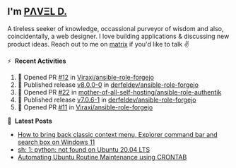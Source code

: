 ## I'm [PΛVΞL D.][homepage]

A tireless seeker of knowledge, occassional purveyor of wisdom and also, coincidentally, a web designer. I love building applications & discussing new product ideas. Reach out to me on [matrix][matrixto] if you'd like to talk ✌️


[homepage]: https://l.dimov.xyz/page?ref=github.com
[matrixto]: https://l.dimov.xyz/matrix?ref=github.com
[github]: https://l.dimov.xyz/github?ref=github.com

:zap: &nbsp;**Recent Activities**
  
<!--START_SECTION:activity-->
1. 💪 Opened PR [#12](https://github.com/Viraxi/ansible-role-forgejo/pull/12) in [Viraxi/ansible-role-forgejo](https://github.com/Viraxi/ansible-role-forgejo)
2. 🚀 Published release [v8.0.0-0](https://github.com/derfeldev/ansible-role-forgejo/releases/tag/v8.0.0-0) in [derfeldev/ansible-role-forgejo](https://github.com/derfeldev/ansible-role-forgejo)
3. 💪 Opened PR [#22](https://github.com/mother-of-all-self-hosting/ansible-role-authentik/pull/22) in [mother-of-all-self-hosting/ansible-role-authentik](https://github.com/mother-of-all-self-hosting/ansible-role-authentik)
4. 🚀 Published release [v7.0.6-1](https://github.com/derfeldev/ansible-role-forgejo/releases/tag/v7.0.6-1) in [derfeldev/ansible-role-forgejo](https://github.com/derfeldev/ansible-role-forgejo)
5. 💪 Opened PR [#11](https://github.com/Viraxi/ansible-role-forgejo/pull/11) in [Viraxi/ansible-role-forgejo](https://github.com/Viraxi/ansible-role-forgejo)
<!--END_SECTION:activity-->

📑 &nbsp;**Latest Posts**

<!-- DIMOV-POST-LIST:START -->
- [How to bring back classic context menu, Explorer command bar and search box on Windows 11](https://www.dimov.xyz/how-to-bring-back-classic-context-menu-explorer-command-bar-and-search-box-on-windows-11/)
- [sh: 1: python: not found on Ubuntu 20.04 LTS](https://www.dimov.xyz/sh-1-python-not-found/)
- [Automating Ubuntu Routine Maintenance using CRONTAB](https://www.dimov.xyz/automating-ubuntu-routine-maintenance-using-crontab/)
<!-- DIMOV-POST-LIST:END -->

